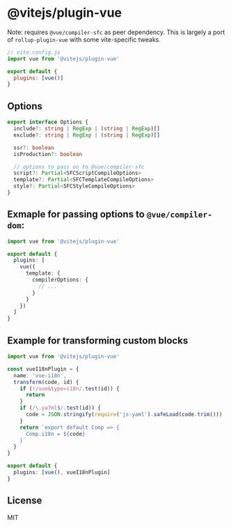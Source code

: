 # @vitejs/plugin-vue

Note: requires `@vue/compiler-sfc` as peer dependency. This is largely a port of `rollup-plugin-vue` with some vite-specific tweaks.

```js
// vite.config.js
import vue from '@vitejs/plugin-vue'

export default {
  plugins: [vue()]
}
```

## Options

```ts
export interface Options {
  include?: string | RegExp | (string | RegExp)[]
  exclude?: string | RegExp | (string | RegExp)[]

  ssr?: boolean
  isProduction?: boolean

  // options to pass on to @vue/compiler-sfc
  script?: Partial<SFCScriptCompileOptions>
  template?: Partial<SFCTemplateCompileOptions>
  style?: Partial<SFCStyleCompileOptions>
}
```

## Exmaple for passing options to `@vue/compiler-dom`:

```ts
import vue from '@vitejs/plugin-vue'

export default {
  plugins: [
    vue({
      template: {
        compilerOptions: {
          // ...
        }
      }
    })
  ]
}
```

## Example for transforming custom blocks

```ts
import vue from '@vitejs/plugin-vue'

const vueI18nPlugin = {
  name: 'vue-i18n',
  transform(code, id) {
    if (!/vue&type=i18n/.test(id)) {
      return
    }
    if (/\.ya?ml$/.test(id)) {
      code = JSON.stringify(require('js-yaml').safeLoad(code.trim()))
    }
    return `export default Comp => {
      Comp.i18n = ${code}
    }`
  }
}

export default {
  plugins: [vue(), vueI18nPlugin]
}
```

## License

MIT
